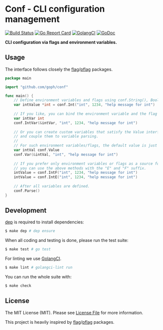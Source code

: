 # Conf - CLI configuration management

[![Build Status](https://travis-ci.com/goph/conf.svg?branch=master)](https://travis-ci.com/goph/conf)
[![Go Report Card](https://goreportcard.com/badge/github.com/goph/conf?style=flat-square)](https://goreportcard.com/report/github.com/goph/conf)
[![GolangCI](https://golangci.com/badges/github.com/goph/conf.svg)](https://golangci.com)
[![GoDoc](http://img.shields.io/badge/godoc-reference-5272B4.svg?style=flat-square)](https://godoc.org/github.com/goph/conf)

**CLI configuration via flags and environment variables.**


## Usage

The interface follows closely the [flag](https://golang.org/pkg/flag)/[pflag](https://github.com/spf13/pflag) packages.

```go
package main

import "github.com/goph/conf"

func main() {
	// Define environment variables and flags using conf.String(), Bool(), Int(), etc.
	var intValue *int = conf.Int("int", 1234, "help message for int")
	
	// If you like, you can bind the environment variable and the flag to a variable using the Var() functions.
	var intVar int
	conf.IntVar(&intVar, "int", 1234, "help message for int")
	
	// Or you can create custom variables that satisfy the Value interface (with pointer receivers)
	// and couple them to variable parsing.
	//
	// For such environment variables/flags, the default value is just the initial value of the variable.
	var intVal conf.Value
	conf.Var(&intVal, "int", "help message for int")
	
	// If you prefer only environment variables or flags as a source for certain values,
	// you can use the above methods with the "E" and "F" suffix.
	intValue = conf.IntF("int", 1234, "help message for int")
	intValue = conf.IntE("int", 1234, "help message for int")
	
	// After all variables are defined.
	conf.Parse()
}
```


## Development

[dep](https://golang.github.io/dep/) is required to install dependencies:

```bash
$ make dep # dep ensure
```

When all coding and testing is done, please run the test suite:

```bash
$ make test # go test
```

For linting we use [GolangCI](https://golangci.com/).

```bash
$ make lint # golangci-lint run
```

You can run the whole suite with:

```bash
$ make check
```


## License

The MIT License (MIT). Please see [License File](LICENSE) for more information.

This project is heavily inspired by [flag](https://golang.org/pkg/flag)/[pflag](https://github.com/spf13/pflag) packages.
